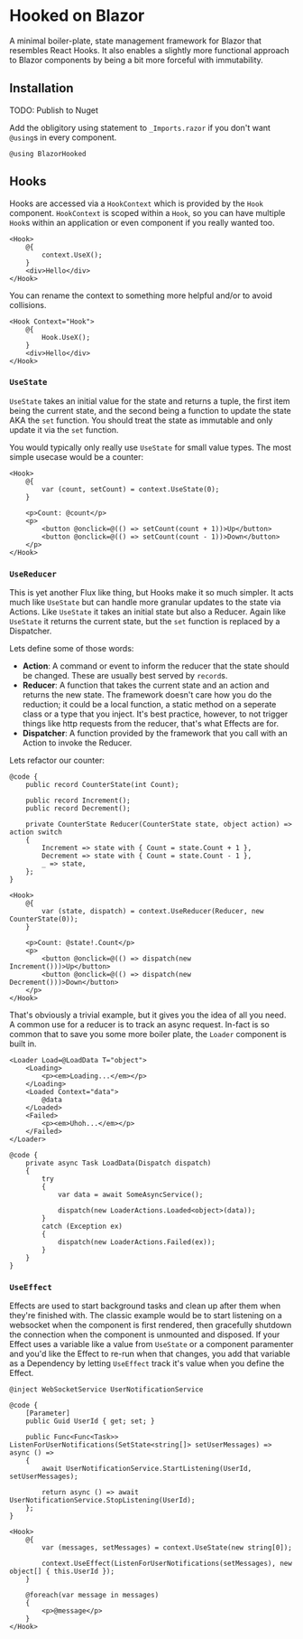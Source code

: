 # Hooked on Blazor

A minimal boiler-plate, state management framework for Blazor that resembles React Hooks. It also enables a slightly more functional approach to Blazor components by being a bit more forceful with immutability.

## Installation

TODO: Publish to Nuget

Add the obligitory using statement to `_Imports.razor` if you don't want `@using`s in every component.

```razor
@using BlazorHooked
```

## Hooks

Hooks are accessed via a `HookContext` which is provided by the `Hook` component. `HookContext` is scoped within a `Hook`, so you can have multiple `Hook`s within an application or even component if you really wanted too.

```razor
<Hook>
    @{
        context.UseX();
    }
    <div>Hello</div>
</Hook>
```

You can rename the context to something more helpful and/or to avoid collisions.

```razor
<Hook Context="Hook">
    @{
        Hook.UseX();
    }
    <div>Hello</div>
</Hook>
```

### `UseState`

`UseState` takes an initial value for the state and returns a tuple, the first item being the current state, and the second being a function to update the state AKA the `set` function. You should treat the state as immutable and only update it via the `set` function.

You would typically only really use `UseState` for small value types. The most simple usecase would be a counter:

```razor
<Hook>
    @{
        var (count, setCount) = context.UseState(0);
    }

    <p>Count: @count</p>
    <p>
        <button @onclick=@(() => setCount(count + 1))>Up</button>
        <button @onclick=@(() => setCount(count - 1))>Down</button>
    </p>
</Hook>
```

### `UseReducer`

This is yet another Flux like thing, but Hooks make it so much simpler. It acts much like `UseState` but can handle more granular updates to the state via Actions. Like `UseState` it takes an initial state but also a Reducer. Again like `UseState` it returns the current state, but the `set` function is replaced by a Dispatcher.

Lets define some of those words:

- **Action**: A command or event to inform the reducer that the state should be changed. These are usually best served by `record`s.
- **Reducer**: A function that takes the current state and an action and returns the new state. The framework doesn't care how you do the reduction; it could be a local function, a static method on a seperate class or a type that you inject. It's best practice, however, to not trigger things like http requests from the reducer, that's what Effects are for.
- **Dispatcher**: A function provided by the framework that you call with an Action to invoke the Reducer.

Lets refactor our counter:

```razor
@code {
    public record CounterState(int Count);

    public record Increment();
    public record Decrement();

    private CounterState Reducer(CounterState state, object action) => action switch
    {
        Increment => state with { Count = state.Count + 1 },
        Decrement => state with { Count = state.Count - 1 },
        _ => state,
    };
}

<Hook>
    @{
        var (state, dispatch) = context.UseReducer(Reducer, new CounterState(0));
    }

    <p>Count: @state!.Count</p>
    <p>
        <button @onclick=@(() => dispatch(new Increment()))>Up</button>
        <button @onclick=@(() => dispatch(new Decrement()))>Down</button>
    </p>
</Hook>
```

That's obviously a trivial example, but it gives you the idea of all you need. A common use for a reducer is to track an async request. In-fact is so common that to save you some more boiler plate, the `Loader` component is built in.

``` razor
<Loader Load=@LoadData T="object">
    <Loading>
        <p><em>Loading...</em></p>
    </Loading>
    <Loaded Context="data">
        @data
    </Loaded>
    <Failed>
        <p><em>Uhoh...</em></p>
    </Failed>
</Loader>

@code {
    private async Task LoadData(Dispatch dispatch)
    {
        try
        {
            var data = await SomeAsyncService();

            dispatch(new LoaderActions.Loaded<object>(data));
        }
        catch (Exception ex)
        {
            dispatch(new LoaderActions.Failed(ex));
        }
    }
}
```

### `UseEffect`
Effects are used to start background tasks and clean up after them when they're finished with.  The classic example would be to start listening on a websocket when the component is first rendered, then gracefully shutdown the connection when the component is unmounted and disposed.  If your Effect uses a variable like a value from `UseState` or a component paramenter and you'd like the Effect to re-run when that changes, you add that variable as a Dependency by letting `UseEffect` track it's value when you define the Effect.

``` razor
@inject WebSocketService UserNotificationService

@code {
    [Parameter]
    public Guid UserId { get; set; }

    public Func<Func<Task>> ListenForUserNotifications(SetState<string[]> setUserMessages) => async () =>
    {
        await UserNotificationService.StartListening(UserId, setUserMessages);

        return async () => await UserNotificationService.StopListening(UserId);
    };
}

<Hook>
    @{
        var (messages, setMessages) = context.UseState(new string[0]);

        context.UseEffect(ListenForUserNotifications(setMessages), new object[] { this.UserId });
    }

    @foreach(var message in messages)
    {
        <p>@message</p>
    }
</Hook>
```
